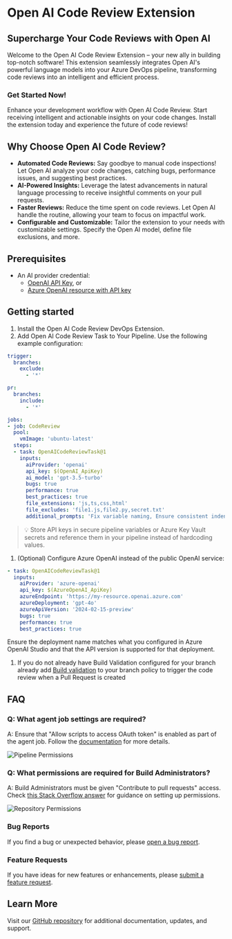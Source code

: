 # Open AI Code Review Extension

## Supercharge Your Code Reviews with Open AI

Welcome to the Open AI Code Review Extension – your new ally in building top-notch software! This extension seamlessly integrates Open AI's powerful language models into your Azure DevOps pipeline, transforming code reviews into an intelligent and efficient process.

### Get Started Now!

Enhance your development workflow with Open AI Code Review. Start receiving intelligent and actionable insights on your code changes. Install the extension today and experience the future of code reviews!

## Why Choose Open AI Code Review?

- **Automated Code Reviews:** Say goodbye to manual code inspections! Let Open AI analyze your code changes, catching bugs, performance issues, and suggesting best practices.
- **AI-Powered Insights:** Leverage the latest advancements in natural language processing to receive insightful comments on your pull requests.
- **Faster Reviews:** Reduce the time spent on code reviews. Let Open AI handle the routine, allowing your team to focus on impactful work.
- **Configurable and Customizable:** Tailor the extension to your needs with customizable settings. Specify the Open AI model, define file exclusions, and more.

## Prerequisites

- An AI provider credential:
  - [OpenAI API Key](https://platform.openai.com/docs/overview), or
  - [Azure OpenAI resource with API key](https://learn.microsoft.com/azure/ai-services/openai/how-to/create-resource)

## Getting started

1. Install the Open AI Code Review DevOps Extension.
1. Add Open AI Code Review Task to Your Pipeline. Use the following example configuration:

```yaml
trigger:
  branches:
    exclude:
      - '*'

pr:
  branches:
    include:
      - '*'

jobs:
- job: CodeReview
  pool:
    vmImage: 'ubuntu-latest'
  steps:
  - task: OpenAICodeReviewTask@1
    inputs:
      aiProvider: 'openai'
      api_key: $(OpenAI_ApiKey)
      ai_model: 'gpt-3.5-turbo'
      bugs: true
      performance: true
      best_practices: true
      file_extensions: 'js,ts,css,html'
      file_excludes: 'file1.js,file2.py,secret.txt'
      additional_prompts: 'Fix variable naming, Ensure consistent indentation, Review error handling approach'
```

> 💡 Store API keys in secure pipeline variables or Azure Key Vault secrets and reference them in your pipeline instead of hardcoding values.

1. (Optional) Configure Azure OpenAI instead of the public OpenAI service:

```yaml
- task: OpenAICodeReviewTask@1
  inputs:
    aiProvider: 'azure-openai'
    api_key: $(AzureOpenAI_ApiKey)
    azureEndpoint: 'https://my-resource.openai.azure.com'
    azureDeployment: 'gpt-4o'
    azureApiVersion: '2024-02-15-preview'
    bugs: true
    performance: true
    best_practices: true
```

Ensure the deployment name matches what you configured in Azure OpenAI Studio and that the API version is supported for that deployment.

1. If you do not already have Build Validation configured for your branch already add [Build validation](https://learn.microsoft.com/en-us/azure/devops/repos/git/branch-policies?view=azure-devops&tabs=browser#build-validation) to your branch policy to trigger the code review when a Pull Request is created

## FAQ

### Q: What agent job settings are required?

A: Ensure that "Allow scripts to access OAuth token" is enabled as part of the agent job. Follow the [documentation](https://learn.microsoft.com/en-us/azure/devops/pipelines/build/options?view=azure-devops#allow-scripts-to-access-the-oauth-token) for more details.

![Pipeline Permissions](assets/pipeline_permissions.png)

### Q: What permissions are required for Build Administrators?

A: Build Administrators must be given "Contribute to pull requests" access. Check [this Stack Overflow answer](https://stackoverflow.com/a/57985733) for guidance on setting up permissions.

![Repository Permissions](assets/pr_permissions.png)

### Bug Reports

If you find a bug or unexpected behavior, please [open a bug report](https://github.com/a1dancole/openai-code-review/issues/new?assignees=&labels=bug&template=bug_report.md&title=).

### Feature Requests

If you have ideas for new features or enhancements, please [submit a feature request](https://github.com/a1dancole/openai-code-review/issues/new?assignees=&labels=enhancement&template=feature_request.md&title=).

## Learn More

Visit our [GitHub repository](https://github.com/a1dancole/OpenAI-Code-Review) for additional documentation, updates, and support.
